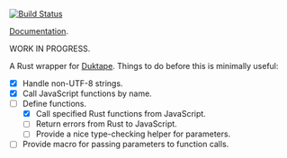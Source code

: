 [![Build Status](https://travis-ci.org/emk/duktape-rs.svg)](https://travis-ci.org/emk/duktape-rs)

[Documentation][apidoc].

[apidoc]: http://www.rust-ci.org/emk/ducktape-rs/doc/ducktape/

WORK IN PROGRESS.

A Rust wrapper for [Duktape](http://duktape.org/).  Things to do before
this is minimally useful:

- [x] Handle non-UTF-8 strings.
- [x] Call JavaScript functions by name.
- [ ] Define functions.
  - [x] Call specified Rust functions from JavaScript.
  - [ ] Return errors from Rust to JavaScript.
  - [ ] Provide a nice type-checking helper for parameters.
- [ ] Provide macro for passing parameters to function calls.
